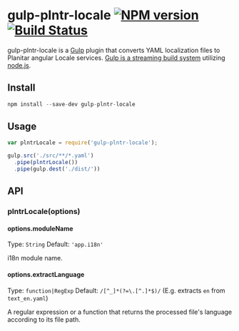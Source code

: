 # gulp-plntr-locale [![NPM version](https://badge.fury.io/js/gulp-plntr-locale.png)](http://badge.fury.io/js/gulp-plntr-locale) [![Build Status](https://travis-ci.org/PlanitarInc/gulp-plntr-locale.png)](https://travis-ci.org/PlanitarInc/gulp-plntr-locale)

gulp-plntr-locale is a [Gulp](https://github.com/gulpjs/gulp) plugin that
converts YAML localization files to Planitar angular Locale services.
[Gulp is a streaming build system](https://github.com/gulpjs/gulp) utilizing
[node.js](http://nodejs.org/).

## Install

```javascript
npm install --save-dev gulp-plntr-locale
```

## Usage

```js
var plntrLocale = require('gulp-plntr-locale');

gulp.src('./src/**/*.yaml')
  .pipe(plntrLocale())
  .pipe(gulp.dest('./dist/'))
```

## API

### plntrLocale(options)

#### options.moduleName

Type: `String`
Default: `'app.i18n'`

i18n module name.


#### options.extractLanguage

Type: `function|RegExp`
Default: `/[^_]*(?=\.[^.]*$)/` (E.g. extracts `en` from `text_en.yaml`)

A regular expression or a function that returns the processed file's language
according to its file path.
